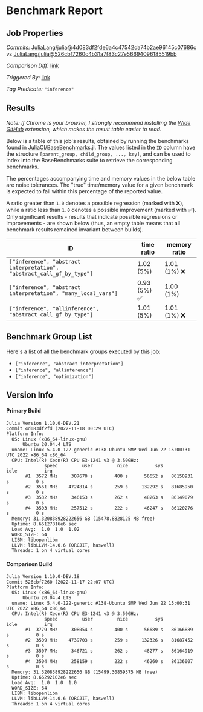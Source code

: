 # Benchmark Report

## Job Properties

*Commits:* [JuliaLang/julia@4d083df2fde6a4c47542da74b2ae96145c07686c](https://github.com/JuliaLang/julia/commit/4d083df2fde6a4c47542da74b2ae96145c07686c) vs [JuliaLang/julia@526cbf7260c4b31a7f83c27e56694096185519bb](https://github.com/JuliaLang/julia/commit/526cbf7260c4b31a7f83c27e56694096185519bb)

*Comparison Diff:* [link](https://github.com/JuliaLang/julia/compare/526cbf7260c4b31a7f83c27e56694096185519bb..4d083df2fde6a4c47542da74b2ae96145c07686c)

*Triggered By:* [link](https://github.com/JuliaLang/julia/pull/41199#issuecomment-1319432141)

*Tag Predicate:* `"inference"`

## Results

*Note: If Chrome is your browser, I strongly recommend installing the [Wide GitHub](https://chrome.google.com/webstore/detail/wide-github/kaalofacklcidaampbokdplbklpeldpj?hl=en)
extension, which makes the result table easier to read.*

Below is a table of this job's results, obtained by running the benchmarks found in
[JuliaCI/BaseBenchmarks.jl](https://github.com/JuliaCI/BaseBenchmarks.jl). The values
listed in the `ID` column have the structure `[parent_group, child_group, ..., key]`,
and can be used to index into the BaseBenchmarks suite to retrieve the corresponding
benchmarks.

The percentages accompanying time and memory values in the below table are noise tolerances. The "true"
time/memory value for a given benchmark is expected to fall within this percentage of the reported value.

A ratio greater than `1.0` denotes a possible regression (marked with :x:), while a ratio less
than `1.0` denotes a possible improvement (marked with :white_check_mark:). Only significant results - results
that indicate possible regressions or improvements - are shown below (thus, an empty table means that all
benchmark results remained invariant between builds).

| ID | time ratio | memory ratio |
|----|------------|--------------|
| `["inference", "abstract interpretation", "abstract_call_gf_by_type"]` | 1.02 (5%)  | 1.01 (1%) :x: |
| `["inference", "abstract interpretation", "many_local_vars"]` | 0.93 (5%) :white_check_mark: | 1.00 (1%)  |
| `["inference", "allinference", "abstract_call_gf_by_type"]` | 1.01 (5%)  | 1.01 (1%) :x: |

## Benchmark Group List

Here's a list of all the benchmark groups executed by this job:

- `["inference", "abstract interpretation"]`
- `["inference", "allinference"]`
- `["inference", "optimization"]`

## Version Info

#### Primary Build

```
Julia Version 1.10.0-DEV.21
Commit 4d083df2fd (2022-11-18 00:29 UTC)
Platform Info:
  OS: Linux (x86_64-linux-gnu)
      Ubuntu 20.04.4 LTS
  uname: Linux 5.4.0-122-generic #138-Ubuntu SMP Wed Jun 22 15:00:31 UTC 2022 x86_64 x86_64
  CPU: Intel(R) Xeon(R) CPU E3-1241 v3 @ 3.50GHz: 
              speed         user         nice          sys         idle          irq
       #1  3572 MHz     307670 s        400 s      56652 s   86150931 s          0 s
       #2  3561 MHz    4724814 s        259 s     132292 s   81685950 s          0 s
       #3  3532 MHz     346153 s        262 s      48263 s   86149079 s          0 s
       #4  3503 MHz     257512 s        222 s      46247 s   86120276 s          0 s
  Memory: 31.320838928222656 GB (15478.8828125 MB free)
  Uptime: 8.66127816e6 sec
  Load Avg:  1.0  1.0  1.02
  WORD_SIZE: 64
  LIBM: libopenlibm
  LLVM: libLLVM-14.0.6 (ORCJIT, haswell)
  Threads: 1 on 4 virtual cores

```

#### Comparison Build

```
Julia Version 1.10.0-DEV.18
Commit 526cbf7260 (2022-11-17 22:07 UTC)
Platform Info:
  OS: Linux (x86_64-linux-gnu)
      Ubuntu 20.04.4 LTS
  uname: Linux 5.4.0-122-generic #138-Ubuntu SMP Wed Jun 22 15:00:31 UTC 2022 x86_64 x86_64
  CPU: Intel(R) Xeon(R) CPU E3-1241 v3 @ 3.50GHz: 
              speed         user         nice          sys         idle          irq
       #1  3779 MHz     308054 s        400 s      56689 s   86166889 s          0 s
       #2  3509 MHz    4739703 s        259 s     132326 s   81687452 s          0 s
       #3  3507 MHz     346721 s        262 s      48277 s   86164919 s          0 s
       #4  3504 MHz     258159 s        222 s      46260 s   86136007 s          0 s
  Memory: 31.320838928222656 GB (15499.30859375 MB free)
  Uptime: 8.66292102e6 sec
  Load Avg:  1.0  1.0  1.0
  WORD_SIZE: 64
  LIBM: libopenlibm
  LLVM: libLLVM-14.0.6 (ORCJIT, haswell)
  Threads: 1 on 4 virtual cores

```

